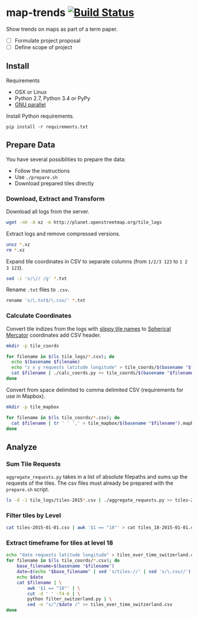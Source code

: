 # map-trends [![Build Status](https://travis-ci.org/lukasmartinelli/map-trends.svg?branch=master)](https://travis-ci.org/lukasmartinelli/map-trends)

Show trends on maps as part of a term paper.

- [ ] Formulate project proposal
- [ ] Define scope of project

## Install

Requirements

- OSX or Linux
- Python 2.7, Python 3.4 or PyPy
- [GNU parallel](https://www.gnu.org/software/parallel/)

Install Python requirements.

```
pip install -r requirements.txt
```

## Prepare Data

You have several possiblities to prepare the data:

- Follow the instructions
- Use `./prepare.sh`
- Download prepared tiles directly

### Download, Extract and Transform

Download all logs from the server.

```bash
wget -nH -A xz -m http://planet.openstreetmap.org/tile_logs
```

Extract logs and remove compressed versions.

```bash
unxz *.xz
rm *.xz
```

Expand tile coordinates in CSV to separate columns (from `1/2/3 123` to `1 2 3 123`).

```bash
sed -i 's/\// /g' *.txt
```

Rename `.txt` files to `.csv`.

```bash
rename 's/\.txt$/\.csv/' *.txt
```

### Calculate Coordinates

Convert tile indizes from the logs with [slippy tile names](https://wiki.openstreetmap.org/wiki/Slippy_map_tilenames) to [Spherical Mercator](http://docs.openlayers.org/library/spherical_mercator.html) coordinates add CSV header.

```bash
mkdir -p tile_coords

for filename in $(ls tile_logs/*.csv); do
  echo $(basename $filename)
  echo "z x y requests latitude longitude" > tile_coords/$(basename "$filename")
  cat $filename | ./calc_coords.py >> tile_coords/$(basename "$filename")
done
```

Convert from space delimited to comma delimited CSV (requirements for use in Mapbox).

```bash
mkdir -p tile_mapbox

for filename in $(ls tile_coords/*.csv); do
  cat $filename | tr ' ' ',' > tile_mapbox/$(basename "$filename").mapbox.csv
done
```

## Analyze

### Sum Tile Requests

`aggregate_requests.py` takes in a list of absolute filepaths and sums
up the requests of the tiles.
The csv files must already be prepared with the `prepare.sh` script.

```bash
ls -d -1 tile_logs/tiles-2015*.csv | ./aggregate_requests.py >> tiles-2015.csv
```

### Filter tiles by Level

```bash
cat tiles-2015-01-01.csv | awk '$1 == "18"' > cat tiles_18-2015-01-01.csv
```

### Extract timeframe for tiles at level 18

```bash
echo "date requests latitude longitude" > tiles_over_time_switzerland.csv
for filename in $(ls tile_coords/*.csv); do
    base_filename=$(basename "$filename")
    date=$(echo "$base_filename" | sed 's/tiles-//' | sed 's/\.csv//')
    echo $date
    cat $filename | \
        awk '$1 == "18"' | \
        cut -d ' ' -f4-6 | \
        python filter_switzerland.py | \
        sed -e "s/^/$date /" >> tiles_over_time_switzerland.csv
done
```
